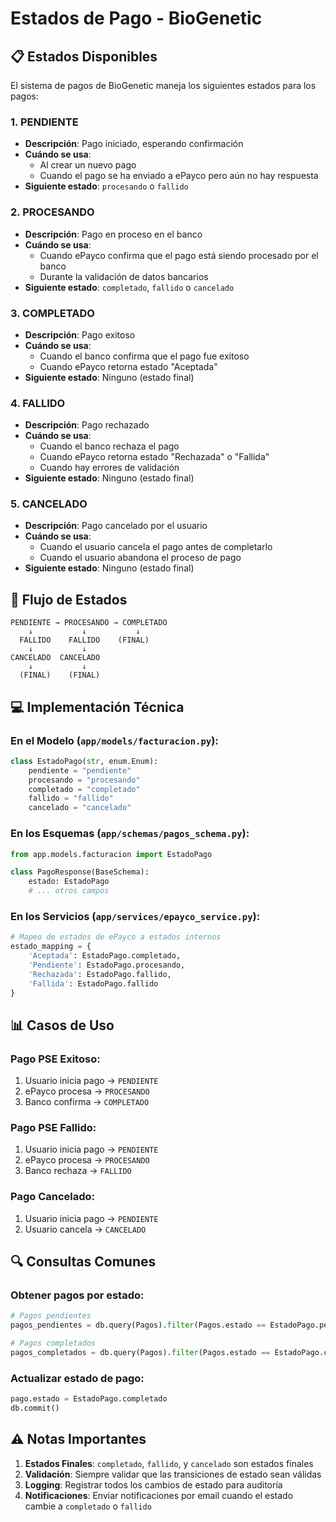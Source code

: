 # Estados de Pago - BioGenetic

## 📋 Estados Disponibles

El sistema de pagos de BioGenetic maneja los siguientes estados para los pagos:

### 1. **PENDIENTE** 
- **Descripción**: Pago iniciado, esperando confirmación
- **Cuándo se usa**: 
  - Al crear un nuevo pago
  - Cuando el pago se ha enviado a ePayco pero aún no hay respuesta
- **Siguiente estado**: `procesando` o `fallido`

### 2. **PROCESANDO**
- **Descripción**: Pago en proceso en el banco
- **Cuándo se usa**:
  - Cuando ePayco confirma que el pago está siendo procesado por el banco
  - Durante la validación de datos bancarios
- **Siguiente estado**: `completado`, `fallido` o `cancelado`

### 3. **COMPLETADO**
- **Descripción**: Pago exitoso
- **Cuándo se usa**:
  - Cuando el banco confirma que el pago fue exitoso
  - Cuando ePayco retorna estado "Aceptada"
- **Siguiente estado**: Ninguno (estado final)

### 4. **FALLIDO**
- **Descripción**: Pago rechazado
- **Cuándo se usa**:
  - Cuando el banco rechaza el pago
  - Cuando ePayco retorna estado "Rechazada" o "Fallida"
  - Cuando hay errores de validación
- **Siguiente estado**: Ninguno (estado final)

### 5. **CANCELADO**
- **Descripción**: Pago cancelado por el usuario
- **Cuándo se usa**:
  - Cuando el usuario cancela el pago antes de completarlo
  - Cuando el usuario abandona el proceso de pago
- **Siguiente estado**: Ninguno (estado final)

## 🔄 Flujo de Estados

```
PENDIENTE → PROCESANDO → COMPLETADO
    ↓           ↓           ↓
  FALLIDO    FALLIDO    (FINAL)
    ↓           ↓
CANCELADO  CANCELADO
    ↓           ↓
  (FINAL)    (FINAL)
```

## 💻 Implementación Técnica

### En el Modelo (`app/models/facturacion.py`):
```python
class EstadoPago(str, enum.Enum):
    pendiente = "pendiente"
    procesando = "procesando"
    completado = "completado"
    fallido = "fallido"
    cancelado = "cancelado"
```

### En los Esquemas (`app/schemas/pagos_schema.py`):
```python
from app.models.facturacion import EstadoPago

class PagoResponse(BaseSchema):
    estado: EstadoPago
    # ... otros campos
```

### En los Servicios (`app/services/epayco_service.py`):
```python
# Mapeo de estados de ePayco a estados internos
estado_mapping = {
    'Aceptada': EstadoPago.completado,
    'Pendiente': EstadoPago.procesando,
    'Rechazada': EstadoPago.fallido,
    'Fallida': EstadoPago.fallido
}
```

## 📊 Casos de Uso

### Pago PSE Exitoso:
1. Usuario inicia pago → `PENDIENTE`
2. ePayco procesa → `PROCESANDO`
3. Banco confirma → `COMPLETADO`

### Pago PSE Fallido:
1. Usuario inicia pago → `PENDIENTE`
2. ePayco procesa → `PROCESANDO`
3. Banco rechaza → `FALLIDO`

### Pago Cancelado:
1. Usuario inicia pago → `PENDIENTE`
2. Usuario cancela → `CANCELADO`

## 🔍 Consultas Comunes

### Obtener pagos por estado:
```python
# Pagos pendientes
pagos_pendientes = db.query(Pagos).filter(Pagos.estado == EstadoPago.pendiente).all()

# Pagos completados
pagos_completados = db.query(Pagos).filter(Pagos.estado == EstadoPago.completado).all()
```

### Actualizar estado de pago:
```python
pago.estado = EstadoPago.completado
db.commit()
```

## ⚠️ Notas Importantes

1. **Estados Finales**: `completado`, `fallido`, y `cancelado` son estados finales
2. **Validación**: Siempre validar que las transiciones de estado sean válidas
3. **Logging**: Registrar todos los cambios de estado para auditoría
4. **Notificaciones**: Enviar notificaciones por email cuando el estado cambie a `completado` o `fallido`
